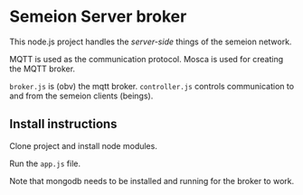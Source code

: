 
# Semeion Server broker

This node.js project handles the *server-side* things of the semeion network.

MQTT is used as the communication protocol.
Mosca is used for creating the MQTT broker.

`broker.js` is (obv) the mqtt broker.
`controller.js` controls communication to and from the semeion clients (beings).

## Install instructions
Clone project and install node modules.

Run the `app.js` file.

Note that mongodb needs to be installed and running for the broker to work.
